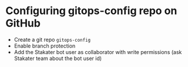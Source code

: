 # Configuring gitops-config repo on GitHub

- Create a git repo `gitops-config`
- Enable branch protection
- Add the Stakater bot user as collaborator with write permissions (ask Stakater team about the bot user id)
